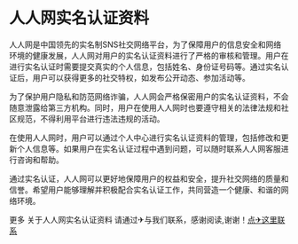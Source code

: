 # 人人网实名认证资料

人人网是中国领先的实名制SNS社交网络平台，为了保障用户的信息安全和网络环境的健康发展，人人网对用户的实名认证资料进行了严格的审核和管理。用户在进行实名认证时需要提交真实的个人信息，包括姓名、身份证号码等。通过实名认证后，用户可以获得更多的社交特权，如发布公开动态、参加活动等。

为了保护用户隐私和防范网络诈骗，人人网会严格保密用户的实名认证资料，不会随意泄露给第三方机构。同时，用户在使用人人网时也要遵守相关的法律法规和社区规范，不得利用平台进行违法违规的活动。

在使用人人网时，用户可以通过个人中心进行实名认证资料的管理，包括修改和更新个人信息等。如果用户在实名认证过程中遇到问题，可以随时联系人人网客服进行咨询和帮助。

通过实名认证，人人网可以更好地保障用户的权益和安全，提升社交网络的质量和信誉。希望用户能够理解并积极配合实名认证工作，共同营造一个健康、和谐的网络环境。

更多 关于人人网实名认证资料 请通过✈与我们联系，感谢阅读,谢谢！[点✈这里联系](https://a.k02.cc)